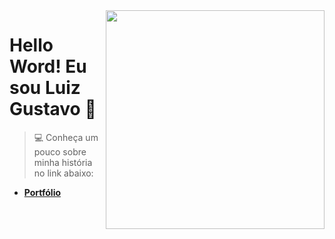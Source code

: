 <img align="right" src="https://i.pinimg.com/originals/15/e7/e3/15e7e300166c962d3b8a22f60b5cac9e.gif" width="350"/>

# **Hello Word! Eu sou Luiz Gustavo** 🚀
> 💻 Conheça um pouco sobre minha história no link abaixo:

- [**Portfólio**](https://luizgustavo77.github.io/luizgustavo77/index.html)

<!--
**luizgustavo77/luizgustavo77** is a ✨ _special_ ✨ repository because its `README.md` (this file) appears on your GitHub profile.

Here are some ideas to get you started:

- 🔭 I’m currently working on ...
- 🌱 I’m currently learning ...
- 👯 I’m looking to collaborate on ...
- 🤔 I’m looking for help with ...
- 💬 Ask me about ...
- 📫 How to reach me: ...
- 😄 Pronouns: ...
- ⚡ Fun fact: ...
-->
